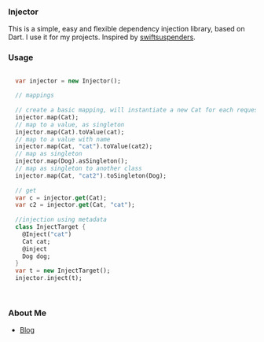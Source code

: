 ### Injector ###

This is a simple, easy and flexible dependency injection library, based on Dart. I use it for my projects. 
Inspired by [swiftsuspenders](https://github.com/robotlegs/swiftsuspenders).


### Usage ###

```dart

  var injector = new Injector();
  
  // mappings
  
  // create a basic mapping, will instantiate a new Cat for each request.
  injector.map(Cat);
  // map to a value, as singleton
  injector.map(Cat).toValue(cat);
  // map to a value with name
  injector.map(Cat, "cat").toValue(cat2);
  // map as singleton
  injector.map(Dog).asSingleton();
  // map as singleton to another class
  injector.map(Cat, "cat2").toSingleton(Dog);
  
  // get
  var c = injector.get(Cat);
  var c2 = injector.get(Cat, "cat");
  
  //injection using metadata
  class InjectTarget {
    @Inject("cat")
    Cat cat;
    @inject
    Dog dog;
  }
  var t = new InjectTarget();
  injector.inject(t);
  
  

```

### About Me ###

* [Blog](http://valorzhong.blogspot.com/)


